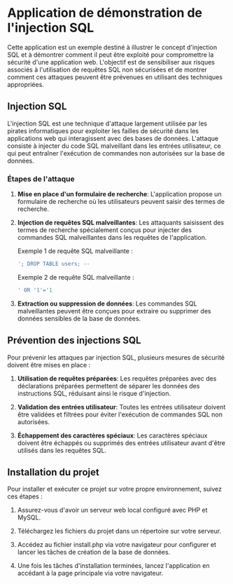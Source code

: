 # Application de démonstration de l'injection SQL

Cette application est un exemple destiné à illustrer le concept d'injection SQL et à démontrer comment il peut être exploité pour compromettre la sécurité d'une application web. L'objectif est de sensibiliser aux risques associés à l'utilisation de requêtes SQL non sécurisées et de montrer comment ces attaques peuvent être prévenues en utilisant des techniques appropriées.

## Injection SQL

L'injection SQL est une technique d'attaque largement utilisée par les pirates informatiques pour exploiter les failles de sécurité dans les applications web qui interagissent avec des bases de données. L'attaque consiste à injecter du code SQL malveillant dans les entrées utilisateur, ce qui peut entraîner l'exécution de commandes non autorisées sur la base de données.

### Étapes de l'attaque

1. **Mise en place d'un formulaire de recherche**: L'application propose un formulaire de recherche où les utilisateurs peuvent saisir des termes de recherche.

2. **Injection de requêtes SQL malveillantes**: Les attaquants saisissent des termes de recherche spécialement conçus pour injecter des commandes SQL malveillantes dans les requêtes de l'application.

   Exemple 1 de requête SQL malveillante :
    ```sql
    '; DROP TABLE users; --
    ```

   Exemple 2 de requête SQL malveillante :
    ```sql
    ' OR '1'='1
    ```

3. **Extraction ou suppression de données**: Les commandes SQL malveillantes peuvent être conçues pour extraire ou supprimer des données sensibles de la base de données.

## Prévention des injections SQL

Pour prévenir les attaques par injection SQL, plusieurs mesures de sécurité doivent être mises en place :

1. **Utilisation de requêtes préparées**: Les requêtes préparées avec des déclarations préparées permettent de séparer les données des instructions SQL, réduisant ainsi le risque d'injection.

2. **Validation des entrées utilisateur**: Toutes les entrées utilisateur doivent être validées et filtrées pour éviter l'exécution de commandes SQL non autorisées.

3. **Échappement des caractères spéciaux**: Les caractères spéciaux doivent être échappés ou supprimés des entrées utilisateur avant d'être utilisés dans les requêtes SQL.

## Installation du projet

Pour installer et exécuter ce projet sur votre propre environnement, suivez ces étapes :

1. Assurez-vous d'avoir un serveur web local configuré avec PHP et MySQL.

2. Téléchargez les fichiers du projet dans un répertoire sur votre serveur.

3. Accédez au fichier install.php via votre navigateur pour configurer et lancer les tâches de création de la base de données.

4. Une fois les tâches d'installation terminées, lancez l'application en accédant à la page principale via votre navigateur.